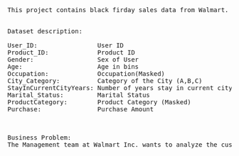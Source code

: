<pre>
This project contains black firday sales data from Walmart.


Dataset description:

User_ID:	            User ID
Product_ID:	            Product ID
Gender:	                Sex of User
Age:	                Age in bins
Occupation:	            Occupation(Masked)
City_Category:	        Category of the City (A,B,C)
StayInCurrentCityYears:	Number of years stay in current city
Marital_Status:	        Marital Status
ProductCategory:	    Product Category (Masked)
Purchase:	            Purchase Amount 



Business Problem:
The Management team at Walmart Inc. wants to analyze the customer purchase behavior (specifically, purchase amount) against the customer’s gender and the various other factors to help the business make better decisions. They want to understand if the spending habits differ between male and female customers: Do women spend more on Black Friday than men?
</pre>